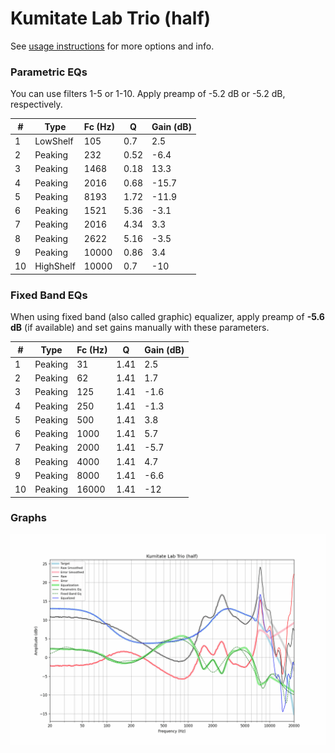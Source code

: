 # Kumitate Lab Trio (half)
See [usage instructions](https://github.com/jaakkopasanen/AutoEq#usage) for more options and info.

### Parametric EQs
You can use filters 1-5 or 1-10. Apply preamp of -5.2 dB or -5.2 dB, respectively.

|   # | Type      |   Fc (Hz) |    Q |   Gain (dB) |
|-----|-----------|-----------|------|-------------|
|   1 | LowShelf  |       105 | 0.7  |         2.5 |
|   2 | Peaking   |       232 | 0.52 |        -6.4 |
|   3 | Peaking   |      1468 | 0.18 |        13.3 |
|   4 | Peaking   |      2016 | 0.68 |       -15.7 |
|   5 | Peaking   |      8193 | 1.72 |       -11.9 |
|   6 | Peaking   |      1521 | 5.36 |        -3.1 |
|   7 | Peaking   |      2016 | 4.34 |         3.3 |
|   8 | Peaking   |      2622 | 5.16 |        -3.5 |
|   9 | Peaking   |     10000 | 0.86 |         3.4 |
|  10 | HighShelf |     10000 | 0.7  |       -10   |

### Fixed Band EQs
When using fixed band (also called graphic) equalizer, apply preamp of **-5.6 dB** (if available) and set gains manually with these parameters.

|   # | Type    |   Fc (Hz) |    Q |   Gain (dB) |
|-----|---------|-----------|------|-------------|
|   1 | Peaking |        31 | 1.41 |         2.5 |
|   2 | Peaking |        62 | 1.41 |         1.7 |
|   3 | Peaking |       125 | 1.41 |        -1.6 |
|   4 | Peaking |       250 | 1.41 |        -1.3 |
|   5 | Peaking |       500 | 1.41 |         3.8 |
|   6 | Peaking |      1000 | 1.41 |         5.7 |
|   7 | Peaking |      2000 | 1.41 |        -5.7 |
|   8 | Peaking |      4000 | 1.41 |         4.7 |
|   9 | Peaking |      8000 | 1.41 |        -6.6 |
|  10 | Peaking |     16000 | 1.41 |       -12   |

### Graphs
![](./Kumitate%20Lab%20Trio%20(half).png)
